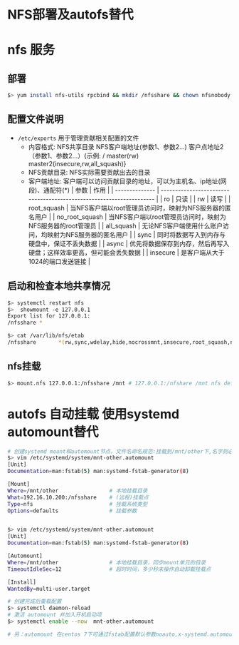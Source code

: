 # NFS部署及autofs替代


# nfs 服务 
## 部署
```bash
$> yum install nfs-utils rpcbind && mkdir /nfsshare && chown nfsnobody. nfsshare
```
## 配置文件说明
- `/etc/exports` 用于管理贡献相关配置的文件
    - 内容格式: NFS共享目录 NFS客户端地址(参数1、参数2...) 客户点地址2（参数1、参数2...）{示例: / master(rw) master2(insecure,rw,all_squash)}
    - NFS贡献目录: NFS实际需要贡献出去的目录
    - 客户端地址: 客户端可以访问贡献目录的地址，可以为主机名、ip地址(网段)、通配符(*)
| 参数           | 作用                                                                 |
| -------------- | -------------------------------------------------------------------- |
| ro             | 只读                                                                 |
| rw             | 读写                                                                 |
| root_squash    | 当NFS客户端以root管理员访问时，映射为NFS服务器的匿名用户             |
| no_root_squash | 当NFS客户端以root管理员访问时，映射为NFS服务器的root管理员           |
| all_squash     | 无论NFS客户端使用什么账户访问，均映射为NFS服务器的匿名用户           |
| sync           | 同时将数据写入到内存与硬盘中，保证不丢失数据                         |
| async          | 优先将数据保存到内存，然后再写入硬盘；这样效率更高，但可能会丢失数据 |
| insecure       | 是客户端从大于1024的端口发送链接                                     |

## 启动和检查本地共享情况
```bash
$> systemctl restart nfs
$>  showmount -e 127.0.0.1
Export list for 127.0.0.1:
/nfsshare *

$> cat /var/lib/nfs/etab 
/nfsshare       *(rw,sync,wdelay,hide,nocrossmnt,insecure,root_squash,no_all_squash,no_subtree_check,secure_locks,acl,no_pnfs,anonuid=65534,anongid=65534,sec=sys,rw,insecure,root_squash,no_all_squash)
```

## nfs挂载
```bash
$> mount.nfs 127.0.0.1:/nfsshare /mnt # 127.0.0.1:/nfshare /mnt nfs defaults 0 0  >> /etc/fstab
```

# autofs 自动挂载 使用systemd automount替代
```bash
# 创建systemd mount和automount节点，文件名命名规范:挂载到/mnt/other下,名字则必须为: mnt-other.mount 和 mnt-other.automount  
$> vim /etc/systemd/system/mnt-other.automount 
[Unit]
Documentation=man:fstab(5) man:systemd-fstab-generator(8)

[Mount]
Where=/mnt/other                # 本地挂载目录 
What=192.16.10.200:/nfsshare    # (远程)挂载点
Type=nfs                        # 挂载系统类型
Options=defaults                # 挂载参数


$> vim /etc/systemd/system/mnt-other.automount  
[Unit]
Documentation=man:fstab(5) man:systemd-fstab-generator(8)

[Automount]
Where=/mnt/other                # 本地挂载目录，同步mount单元的目录 
TimeoutIdleSec=12               # 超时时间，多少秒未操作自动卸载挂载点   

[Install]
WantedBy=multi-user.target

# 创建完成后重载配置
$> systemctl daemon-reload
# 激活 automount 并加入开机启动项
$> systemctl enable --now  mnt-other.automount

# 另：automount 在centos 7下可通过fstab配置默认参数noauto,x-systemd.automount 自动创建,创建于/run/systemd/generator/下，但该数据非持久化数据，需要手动复制到/etc/systemd/system下，并添加install节点，持久化数据后移除fstab配置即可  
```
